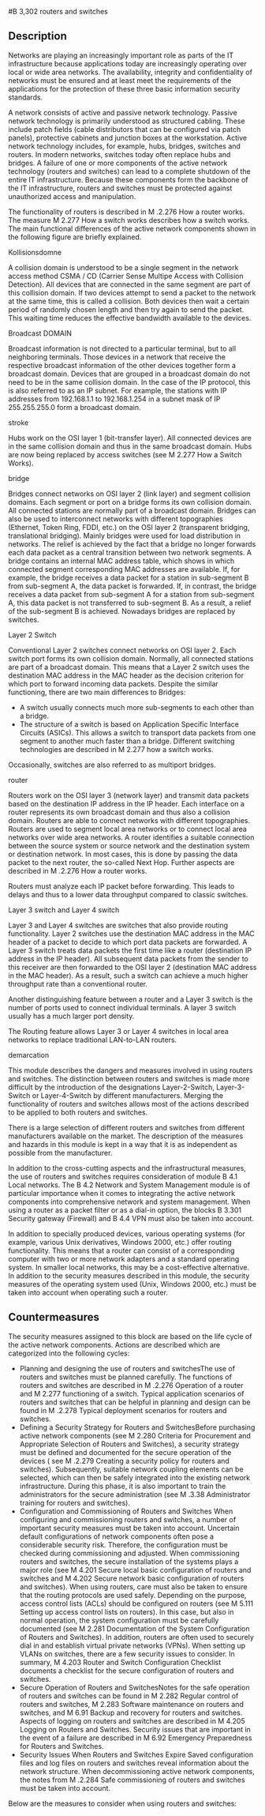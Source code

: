 #B 3,302 routers and switches
## Description 
Networks are playing an increasingly important role as parts of the IT infrastructure because applications today are increasingly operating over local or wide area networks. The availability, integrity and confidentiality of networks must be ensured and at least meet the requirements of the applications for the protection of these three basic information security standards.

A network consists of active and passive network technology. Passive network technology is primarily understood as structured cabling. These include patch fields (cable distributors that can be configured via patch panels), protective cabinets and junction boxes at the workstation. Active network technology includes, for example, hubs, bridges, switches and routers. In modern networks, switches today often replace hubs and bridges. A failure of one or more components of the active network technology (routers and switches) can lead to a complete shutdown of the entire IT infrastructure. Because these components form the backbone of the IT infrastructure, routers and switches must be protected against unauthorized access and manipulation.

The functionality of routers is described in M .2.276 How a router works. The measure M 2.277 How a switch works describes how a switch works. The main functional differences of the active network components shown in the following figure are briefly explained.



Kollisionsdomne

A collision domain is understood to be a single segment in the network access method CSMA / CD (Carrier Sense Multipe Access with Collision Detection). All devices that are connected in the same segment are part of this collision domain. If two devices attempt to send a packet to the network at the same time, this is called a collision. Both devices then wait a certain period of randomly chosen length and then try again to send the packet. This waiting time reduces the effective bandwidth available to the devices.

Broadcast DOMAIN

Broadcast information is not directed to a particular terminal, but to all neighboring terminals. Those devices in a network that receive the respective broadcast information of the other devices together form a broadcast domain. Devices that are grouped in a broadcast domain do not need to be in the same collision domain. In the case of the IP protocol, this is also referred to as an IP subnet. For example, the stations with IP addresses from 192.168.1.1 to 192.168.1.254 in a subnet mask of IP 255.255.255.0 form a broadcast domain.

stroke

Hubs work on the OSI layer 1 (bit-transfer layer). All connected devices are in the same collision domain and thus in the same broadcast domain. Hubs are now being replaced by access switches (see M 2.277 How a Switch Works).

bridge

Bridges connect networks on OSI layer 2 (link layer) and segment collision domains. Each segment or port on a bridge forms its own collision domain. All connected stations are normally part of a broadcast domain. Bridges can also be used to interconnect networks with different topographies (Ethernet, Token Ring, FDDI, etc.) on the OSI layer 2 (transparent bridging, translational bridging). Mainly bridges were used for load distribution in networks. The relief is achieved by the fact that a bridge no longer forwards each data packet as a central transition between two network segments. A bridge contains an internal MAC address table, which shows in which connected segment corresponding MAC addresses are available. If, for example, the bridge receives a data packet for a station in sub-segment B from sub-segment A, the data packet is forwarded. If, in contrast, the bridge receives a data packet from sub-segment A for a station from sub-segment A, this data packet is not transferred to sub-segment B. As a result, a relief of the sub-segment B is achieved. Nowadays bridges are replaced by switches.

Layer 2 Switch

Conventional Layer 2 switches connect networks on OSI layer 2. Each switch port forms its own collision domain. Normally, all connected stations are part of a broadcast domain. This means that a Layer 2 switch uses the destination MAC address in the MAC header as the decision criterion for which port to forward incoming data packets. Despite the similar functioning, there are two main differences to Bridges:

* A switch usually connects much more sub-segments to each other than a bridge.
* The structure of a switch is based on Application Specific Interface Circuits (ASICs). This allows a switch to transport data packets from one segment to another much faster than a bridge. Different switching technologies are described in M 2.277 how a switch works.


Occasionally, switches are also referred to as multiport bridges.

router

Routers work on the OSI layer 3 (network layer) and transmit data packets based on the destination IP address in the IP header. Each interface on a router represents its own broadcast domain and thus also a collision domain. Routers are able to connect networks with different topographies. Routers are used to segment local area networks or to connect local area networks over wide area networks. A router identifies a suitable connection between the source system or source network and the destination system or destination network. In most cases, this is done by passing the data packet to the next router, the so-called Next Hop. Further aspects are described in M .2.276 How a router works.

Routers must analyze each IP packet before forwarding. This leads to delays and thus to a lower data throughput compared to classic switches.

Layer 3 switch and Layer 4 switch

Layer 3 and Layer 4 switches are switches that also provide routing functionality. Layer 2 switches use the destination MAC address in the MAC header of a packet to decide to which port data packets are forwarded. A Layer 3 switch treats data packets the first time like a router (destination IP address in the IP header). All subsequent data packets from the sender to this receiver are then forwarded to the OSI layer 2 (destination MAC address in the MAC header). As a result, such a switch can achieve a much higher throughput rate than a conventional router.

Another distinguishing feature between a router and a Layer 3 switch is the number of ports used to connect individual terminals. A layer 3 switch usually has a much larger port density.

The Routing feature allows Layer 3 or Layer 4 switches in local area networks to replace traditional LAN-to-LAN routers.

demarcation

This module describes the dangers and measures involved in using routers and switches. The distinction between routers and switches is made more difficult by the introduction of the designations Layer-2-Switch, Layer-3-Switch or Layer-4-Switch by different manufacturers. Merging the functionality of routers and switches allows most of the actions described to be applied to both routers and switches.

There is a large selection of different routers and switches from different manufacturers available on the market. The description of the measures and hazards in this module is kept in a way that it is as independent as possible from the manufacturer.

In addition to the cross-cutting aspects and the infrastructural measures, the use of routers and switches requires consideration of module B 4.1 Local networks. The B 4.2 Network and System Management module is of particular importance when it comes to integrating the active network components into comprehensive network and system management. When using a router as a packet filter or as a dial-in option, the blocks B 3.301 Security gateway (Firewall) and B 4.4 VPN must also be taken into account.

In addition to specially produced devices, various operating systems (for example, various Unix derivatives, Windows 2000, etc.) offer routing functionality. This means that a router can consist of a corresponding computer with two or more network adapters and a standard operating system. In smaller local networks, this may be a cost-effective alternative. In addition to the security measures described in this module, the security measures of the operating system used (Unix, Windows 2000, etc.) must be taken into account when operating such a router.



## Countermeasures 
The security measures assigned to this block are based on the life cycle of the active network components. Actions are described which are categorized into the following cycles:

* Planning and designing the use of routers and switchesThe use of routers and switches must be planned carefully. The functions of routers and switches are described in M .2.276 Operation of a router and M 2.277 functioning of a switch. Typical application scenarios of routers and switches that can be helpful in planning and design can be found in M .2.278 Typical deployment scenarios for routers and switches.
* Defining a Security Strategy for Routers and SwitchesBefore purchasing active network components (see M 2.280 Criteria for Procurement and Appropriate Selection of Routers and Switches), a security strategy must be defined and documented for the secure operation of the devices ( see M .2.279 Creating a security policy for routers and switches). Subsequently, suitable network coupling elements can be selected, which can then be safely integrated into the existing network infrastructure. During this phase, it is also important to train the administrators for the secure administration (see M .3.38 Administrator training for routers and switches).
* Configuration and Commissioning of Routers and Switches When configuring and commissioning routers and switches, a number of important security measures must be taken into account. Uncertain default configurations of network components often pose a considerable security risk. Therefore, the configuration must be checked during commissioning and adjusted. When commissioning routers and switches, the secure installation of the systems plays a major role (see M  4.201 Secure local basic configuration of routers and switches and M 4.202 Secure network basic configuration of routers and switches). When using routers, care must also be taken to ensure that the routing protocols are used safely. Depending on the purpose, access control lists (ACLs) should be configured on routers (see M 5.111 Setting up access control lists on routers). In this case, but also in normal operation, the system configuration must be carefully documented (see M 2.281 Documentation of the System Configuration of Routers and Switches). In addition, routers are often used to securely dial in and establish virtual private networks (VPNs). When setting up VLANs on switches, there are a few security issues to consider. In summary, M 4.203 Router and Switch Configuration Checklist documents a checklist for the secure configuration of routers and switches.
* Secure Operation of Routers and SwitchesNotes for the safe operation of routers and switches can be found in M 2.282 Regular control of routers and switches, M 2.283 Software maintenance on routers and switches, and M 6.91 Backup and recovery for routers and switches. Aspects of logging on routers and switches are described in M 4.205 Logging on Routers and Switches. Security issues that are important in the event of a failure are described in M 6.92 Emergency Preparedness for Routers and Switches.
* Security Issues When Routers and Switches Expire Saved configuration files and log files on routers and switches reveal information about the network structure. When decommissioning active network components, the notes from M .2.284 Safe commissioning of routers and switches must be taken into account.


Below are the measures to consider when using routers and switches:



